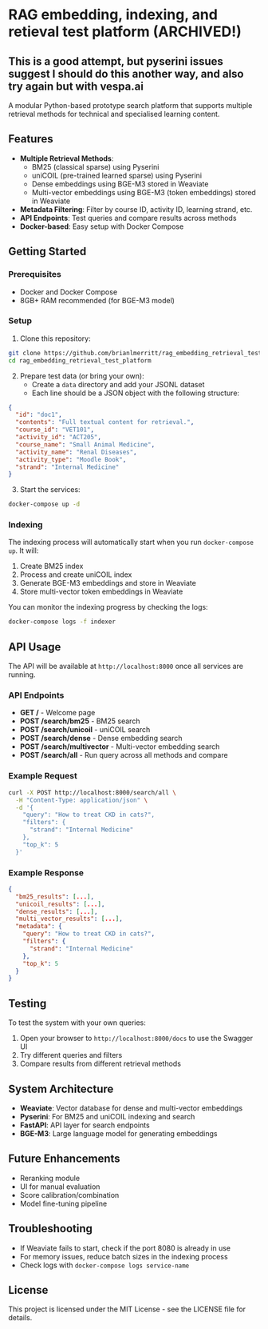 # RAG embedding, indexing, and retieval test platform (ARCHIVED!)


##  This is a good attempt, but pyserini issues suggest I should do this another way, and also try again but with vespa.ai


A modular Python-based prototype search platform that supports multiple retrieval methods for technical and specialised learning content.

## Features

- **Multiple Retrieval Methods**:
  - BM25 (classical sparse) using Pyserini
  - uniCOIL (pre-trained learned sparse) using Pyserini
  - Dense embeddings using BGE-M3 stored in Weaviate
  - Multi-vector embeddings using BGE-M3 (token embeddings) stored in Weaviate
- **Metadata Filtering**: Filter by course ID, activity ID, learning strand, etc.
- **API Endpoints**: Test queries and compare results across methods
- **Docker-based**: Easy setup with Docker Compose

## Getting Started

### Prerequisites

- Docker and Docker Compose
- 8GB+ RAM recommended (for BGE-M3 model)

### Setup

1. Clone this repository:

```bash
git clone https://github.com/brianlmerritt/rag_embedding_retrieval_test_platform.git
cd rag_embedding_retrieval_test_platform
```

2. Prepare test data (or bring your own):
   - Create a `data` directory and add your JSONL dataset
   - Each line should be a JSON object with the following structure:

```json
{
  "id": "doc1",
  "contents": "Full textual content for retrieval.",
  "course_id": "VET101",
  "activity_id": "ACT205",
  "course_name": "Small Animal Medicine",
  "activity_name": "Renal Diseases",
  "activity_type": "Moodle Book",
  "strand": "Internal Medicine"
}
```

3. Start the services:

```bash
docker-compose up -d
```

### Indexing

The indexing process will automatically start when you run `docker-compose up`. It will:

1. Create BM25 index
2. Process and create uniCOIL index
3. Generate BGE-M3 embeddings and store in Weaviate
4. Store multi-vector token embeddings in Weaviate

You can monitor the indexing progress by checking the logs:

```bash
docker-compose logs -f indexer
```

## API Usage

The API will be available at `http://localhost:8000` once all services are running.

### API Endpoints

- **GET /** - Welcome page
- **POST /search/bm25** - BM25 search
- **POST /search/unicoil** - uniCOIL search
- **POST /search/dense** - Dense embedding search
- **POST /search/multivector** - Multi-vector embedding search
- **POST /search/all** - Run query across all methods and compare

### Example Request

```bash
curl -X POST http://localhost:8000/search/all \
  -H "Content-Type: application/json" \
  -d '{
    "query": "How to treat CKD in cats?",
    "filters": {
      "strand": "Internal Medicine"
    },
    "top_k": 5
  }'
```

### Example Response

```json
{
  "bm25_results": [...],
  "unicoil_results": [...],
  "dense_results": [...],
  "multi_vector_results": [...],
  "metadata": {
    "query": "How to treat CKD in cats?",
    "filters": {
      "strand": "Internal Medicine"
    },
    "top_k": 5
  }
}
```

## Testing

To test the system with your own queries:

1. Open your browser to `http://localhost:8000/docs` to use the Swagger UI
2. Try different queries and filters
3. Compare results from different retrieval methods

## System Architecture

- **Weaviate**: Vector database for dense and multi-vector embeddings
- **Pyserini**: For BM25 and uniCOIL indexing and search
- **FastAPI**: API layer for search endpoints
- **BGE-M3**: Large language model for generating embeddings

## Future Enhancements

- Reranking module
- UI for manual evaluation
- Score calibration/combination
- Model fine-tuning pipeline

## Troubleshooting

- If Weaviate fails to start, check if the port 8080 is already in use
- For memory issues, reduce batch sizes in the indexing process
- Check logs with `docker-compose logs service-name`

## License

This project is licensed under the MIT License - see the LICENSE file for details.
